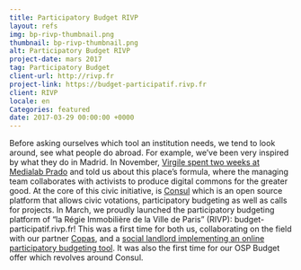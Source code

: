 ```yaml
---
title: Participatory Budget RIVP
layout: refs
img: bp-rivp-thumbnail.png
thumbnail: bp-rivp-thumbnail.png
alt: Participatory Budget RIVP
project-date: mars 2017
tag: Participatory Budget
client-url: http://rivp.fr
project-link: https://budget-participatif.rivp.fr
client: RIVP
locale: en
Categories: featured
date: 2017-03-29 00:00:00 +0000
---
```


Before asking ourselves which tool an institution needs, we tend to look around, see what people do abroad. For example, we’ve been very inspired by what they do in Madrid. In November, [Virgile spent two weeks at Medialab Prado](https://medium.com/open-source-politics/quinze-jours-en-immersion-dans-le-civic-hall-europ%C3%A9en-%C3%A0-madrid-8317299829f9) and told us about this place’s formula, where the managing team collaborates with activists to produce digital commons for the greater good. At the core of this civic initiative, is [Consul](http://www.decide.es/en/) which is an open source platform that allows civic votations, participatory budgeting as well as calls for projects.
In March, we proudly launched the participatory budgeting platform of “la Régie Immobilière de la Ville de Paris” (RIVP): budget-participatif.rivp.fr!
This was a first time for both us, collaborating on the field with our partner [Copas](http://copas.coop/), and a [social landlord implementing an online participatory budgeting tool](https://www.budget-participatif.rivp.fr/). It was also the first time for our OSP Budget offer which revolves around Consul.

